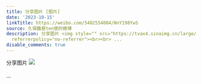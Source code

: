 ```yaml
---
title: 分享图片 [图片]
date: '2023-10-15'
linkTitle: https://weibo.com/5402554084/NnY198YwS
source: 久保醬是ten使的微博
description: 分享图片 <img style="" src="https://tvax4.sinaimg.cn/large/005TCz76gy1hivyrun2zej30u018zdm4.jpg"
  referrerpolicy="no-referrer"><br><br> ...
disable_comments: true
---
```

分享图片 <img style="" src="https://tvax4.sinaimg.cn/large/005TCz76gy1hivyrun2zej30u018zdm4.jpg" referrerpolicy="no-referrer"><br><br> ...